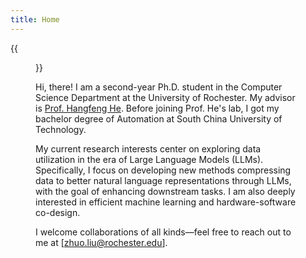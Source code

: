 ```yaml
---
title: Home
---
```


{{<figure src="head.jpg" title="Envy is never blind, but contentment is also hot (知足也知火候)" width="200">}}

Hi, there! I am a second-year Ph.D. student in the Computer Science Department at the University of Rochester. My advisor is [Prof. Hangfeng He](https://hornhehhf.github.io/). Before joining Prof. He's lab, I got my bachelor degree of Automation at South China University of Technology. 

My current research interests center on exploring data utilization in the era of Large Language Models (LLMs). Specifically, I focus on developing new methods compressing data to better natural language representations through LLMs, with the goal of enhancing downstream tasks. I am also deeply interested in efficient machine learning and hardware-software co-design.

I welcome collaborations of all kinds—feel free to reach out to me at [zhuo.liu@rochester.edu].
